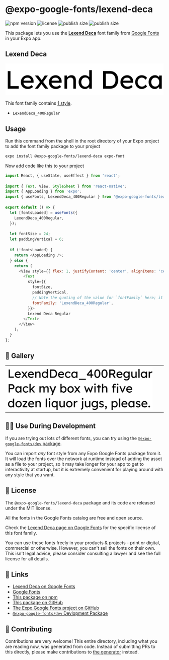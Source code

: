 # @expo-google-fonts/lexend-deca

![npm version](https://flat.badgen.net/npm/v/@expo-google-fonts/lexend-deca)
![license](https://flat.badgen.net/github/license/expo/google-fonts)
![publish size](https://flat.badgen.net/packagephobia/install/@expo-google-fonts/lexend-deca)
![publish size](https://flat.badgen.net/packagephobia/publish/@expo-google-fonts/lexend-deca)

This package lets you use the [**Lexend Deca**](https://fonts.google.com/specimen/Lexend+Deca) font family from [Google Fonts](https://fonts.google.com/) in your Expo app.

## Lexend Deca

![Lexend Deca](./font-family.png)

This font family contains [1 style](#-gallery).

- `LexendDeca_400Regular`

## Usage

Run this command from the shell in the root directory of your Expo project to add the font family package to your project
```sh
expo install @expo-google-fonts/lexend-deca expo-font
```

Now add code like this to your project
```js
import React, { useState, useEffect } from 'react';

import { Text, View, StyleSheet } from 'react-native';
import { AppLoading } from 'expo';
import { useFonts, LexendDeca_400Regular } from '@expo-google-fonts/lexend-deca';

export default () => {
  let [fontsLoaded] = useFonts({
    LexendDeca_400Regular,
  });

  let fontSize = 24;
  let paddingVertical = 6;

  if (!fontsLoaded) {
    return <AppLoading />;
  } else {
    return (
      <View style={{ flex: 1, justifyContent: 'center', alignItems: 'center' }}>
        <Text
          style={{
            fontSize,
            paddingVertical,
            // Note the quoting of the value for `fontFamily` here; it expects a string!
            fontFamily: 'LexendDeca_400Regular',
          }}>
          Lexend Deca Regular
        </Text>
      </View>
    );
  }
};

```

## 🔡 Gallery


||||
|-|-|-|
|![LexendDeca_400Regular](./LexendDeca_400Regular.ttf.png)||||


## 👩‍💻 Use During Development

If you are trying out lots of different fonts, you can try using the [`@expo-google-fonts/dev` package](https://github.com/expo/google-fonts/tree/master/font-packages/dev#readme).

You can import *any* font style from any Expo Google Fonts package from it. It will load the fonts
over the network at runtime instead of adding the asset as a file to your project, so it may take longer
for your app to get to interactivity at startup, but it is extremely convenient
for playing around with any style that you want.

## 📖 License

The `@expo-google-fonts/lexend-deca` package and its code are released under the MIT license.

All the fonts in the Google Fonts catalog are free and open source.

Check the [Lexend Deca page on Google Fonts](https://fonts.google.com/specimen/Lexend+Deca) for the specific license of this font family.

You can use these fonts freely in your products & projects - print or digital, commercial or otherwise. However, you can't sell the fonts on their own. This isn't legal advice, please consider consulting a lawyer and see the full license for all details.

## 🔗 Links

- [Lexend Deca on Google Fonts](https://fonts.google.com/specimen/Lexend+Deca)
- [Google Fonts](https://fonts.google.com/)
- [This package on npm](https://www.npmjs.com/package/@expo-google-fonts/lexend-deca)
- [This package on GitHub](https://github.com/expo/google-fonts/tree/master/font-packages/lexend-deca)
- [The Expo Google Fonts project on GitHub](https://github.com/expo/google-fonts)
- [`@expo-google-fonts/dev` Devlopment Package](https://github.com/expo/google-fonts/tree/master/font-packages/dev)

## 🤝 Contributing

Contributions are very welcome! This entire directory, including what you are reading now, was generated from code. Instead of submitting PRs to this directly, please make contributions to [the generator](https://github.com/expo/google-fonts/tree/master/packages/generator) instead.
